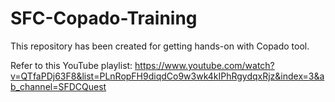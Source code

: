 # SFC-Copado-Training
This repository has been created for getting hands-on with Copado tool. <br>

Refer to this YouTube playlist: https://www.youtube.com/watch?v=QTfaPDj63F8&list=PLnRopFH9diqdCo9w3wk4kIPhRgydqxRjz&index=3&ab_channel=SFDCQuest
